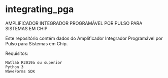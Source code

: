 # integrating_pga
AMPLIFICADOR INTEGRADOR PROGRAMÁVEL POR PULSO PARA SISTEMAS EM CHIP

Este repositório contém dados do Amplificador Integrador Programável por Pulso para Sistemas em Chip.

Requisitos:

    Matlab R2019a ou superior
    Python 3
    WaveForms SDK
